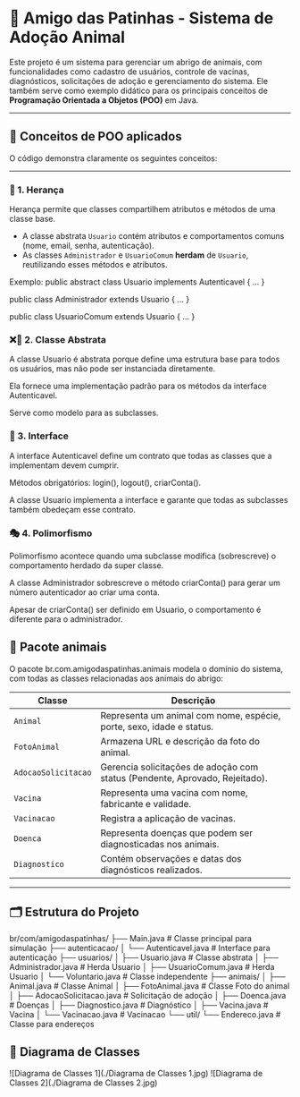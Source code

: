 # 🐾 Amigo das Patinhas - Sistema de Adoção Animal

Este projeto é um sistema para gerenciar um abrigo de animais, com funcionalidades como cadastro de usuários, controle de vacinas, diagnósticos, solicitações de adoção e gerenciamento do sistema. Ele também serve como exemplo didático para os principais conceitos de **Programação Orientada a Objetos (POO)** em Java.

---

## 📖 Conceitos de POO aplicados

O código demonstra claramente os seguintes conceitos:

---

### 🧬 1. Herança
Herança permite que classes compartilhem atributos e métodos de uma classe base.

- A classe abstrata `Usuario` contém atributos e comportamentos comuns (nome, email, senha, autenticação).
- As classes `Administrador` e `UsuarioComum` **herdam** de `Usuario`, reutilizando esses métodos e atributos.

Exemplo:
public abstract class Usuario implements Autenticavel { ... }

public class Administrador extends Usuario { ... }

public class UsuarioComum extends Usuario { ... }

### ❌🧱 2. Classe Abstrata
A classe Usuario é abstrata porque define uma estrutura base para todos os usuários, mas não pode ser instanciada diretamente.

Ela fornece uma implementação padrão para os métodos da interface Autenticavel.

Serve como modelo para as subclasses.

### 🤝 3. Interface
A interface Autenticavel define um contrato que todas as classes que a implementam devem cumprir.

Métodos obrigatórios: login(), logout(), criarConta().

A classe Usuario implementa a interface e garante que todas as subclasses também obedeçam esse contrato.

### 🎭 4. Polimorfismo
Polimorfismo acontece quando uma subclasse modifica (sobrescreve) o comportamento herdado da super classe.

A classe Administrador sobrescreve o método criarConta() para gerar um número autenticador ao criar uma conta.

Apesar de criarConta() ser definido em Usuario, o comportamento é diferente para o administrador.

## 🐶 Pacote animais
O pacote br.com.amigodaspatinhas.animais modela o domínio do sistema, com todas as classes relacionadas aos animais do abrigo:

| Classe               | Descrição                                                                 |
|-----------------------|----------------------------------------------------------------------------|
| `Animal`             | Representa um animal com nome, espécie, porte, sexo, idade e status.      |
| `FotoAnimal`         | Armazena URL e descrição da foto do animal.                               |
| `AdocaoSolicitacao`  | Gerencia solicitações de adoção com status (Pendente, Aprovado, Rejeitado).|
| `Vacina`             | Representa uma vacina com nome, fabricante e validade.                    |
| `Vacinacao`          | Registra a aplicação de vacinas.                                          |
| `Doenca`             | Representa doenças que podem ser diagnosticadas nos animais.              |
| `Diagnostico`        | Contém observações e datas dos diagnósticos realizados.                   |

---

## 🗂️ Estrutura do Projeto
br/com/amigodaspatinhas/
├── Main.java                  # Classe principal para simulação
├── autenticacao/
│   └── Autenticavel.java      # Interface para autenticação
├── usuarios/
│   ├── Usuario.java           # Classe abstrata
│   ├── Administrador.java     # Herda Usuario
│   ├── UsuarioComum.java      # Herda Usuario
│   └── Voluntario.java        # Classe independente
├── animais/
│   ├── Animal.java            # Classe Animal
│   ├── FotoAnimal.java        # Classe Foto do animal
│   ├── AdocaoSolicitacao.java # Solicitação de adoção
│   ├── Doenca.java            # Doenças
│   ├── Diagnostico.java       # Diagnóstico
│   ├── Vacina.java            # Vacina
│   └── Vacinacao.java         # Vacinacao
└── util/
    └── Endereco.java          # Classe para endereços

## 📄 Diagrama de Classes
![Diagrama de Classes 1](./Diagrama de Classes 1.jpg)
![Diagrama de Classes 2](./Diagrama de Classes 2.jpg)
